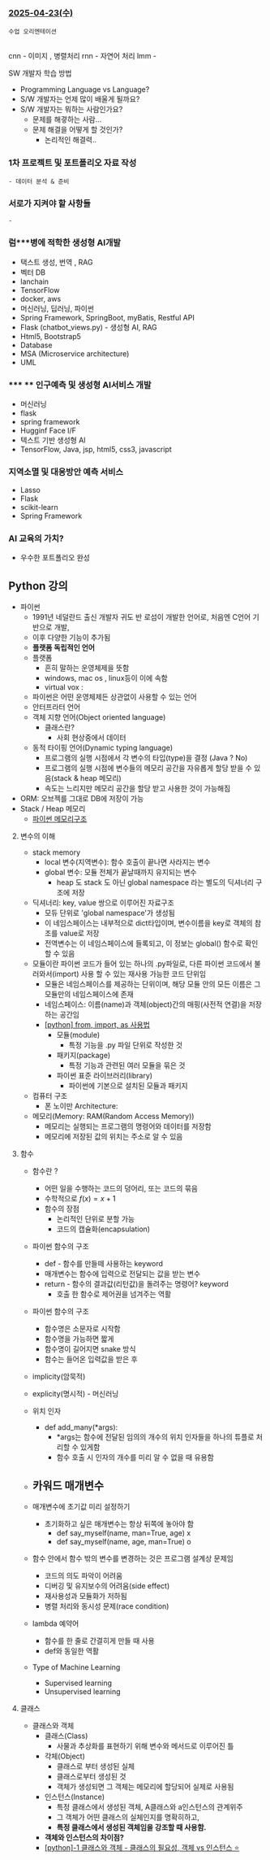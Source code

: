 ### [2025-04-23(수)](https://github.com/NAM-IL/Python_Basic/blob/main/%EC%88%98%EC%97%85%EB%82%B4%EC%9A%A9/04%EC%9B%94/2025-04-17.md)
```
수업 오리엔테이션
```
##

cnn - 이미지 , 병렬처리
rnn - 자연어 처리
lmm - 

SW 개발자 학습 방법
- Programming Language vs Language?
- S/W 개발자는 언제 많이 배울게 될까요?
- S/W 개발자는 뭐하는 사람인가요?
    - 문제를 해곃하는 사람...
    - 문제 해결을 어떻게 할 것인가?
        - 논리적인 해결력..


### 1차 프로젝트 및 포트폴리오 자료 작성
    - 데이터 분석 & 준비

### 서로가 지켜야 할 사항들
    - 

###
### 럼***병에 적학한 생성형 AI개발
- 택스트 생성, 번역 , RAG
- 벡터 DB
- lanchain
- TensorFlow
- docker, aws
- 머신러닝, 딥러닝, 파이썬
- Spring Framework, SpringBoot, myBatis, Restful API
- Flask (chatbot_views.py) - 생성형 AI, RAG
- Html5, Bootstrap5
- Database
- MSA (Microservice architecture)
- UML

### *** ** 인구예측 및 생성형 AI서비스 개발
- 머신러닝
- flask
- spring framework
- Hugginf Face I/F
- 텍스트 기반 생성형 AI
- TensorFlow, Java, jsp, html5, css3, javascript

### 지역소멸 및 대응방안 예측 서비스
- Lasso
- Flask
- scikit-learn
- Spring Framework

### AI 교육의 가치?
- 우수한 포트폴리오 완성

##

## Python 강의
- 파이썬
    - 1991년 네덜란드 출신 개발자 귀도 반 로섬이 개발한 언어로, 처음엔 C언어 기반으로 개발,
    - 이후 다양한 기능이 추가됨
    - **플랫폼 독립적인 언어**
    - 플랫폼
        - 흔히 말하는 운영체제을 뜻함
        - windows, mac os , linux등이 이에 속함
        - virtual vox : 
    - 파이썬은 어떤 운영체제든 상관없이 사용할 수 있는 언어
    - 안터프라터 언어
    - 객체 지향 언어(Object oriented language)
        - 클래스란?
            - 사회 현상중에서 데이터
    - 동적 타이핑 언어(Dynamic typing language)
        - 프로그램의 실행 시점에서 각 변수의 타입(type)을 결정 (Java ? No)
        - 프로그램의 실행 시점에 변수들의 메모리 공간을 자유롭게 할당 받을 수 있음(stack & heap 메모리)
        - 속도는 느리지만 메모리 공간을 할당 받고 사용한 것이 가능해짐
- ORM: 오브젝를 그대로 DB에 저장이 가능
- Stack / Heap 메모리
    - [파이썬 메모리구조](https://velog.io/@wowseok/%ED%8C%8C%EC%9D%B4%EC%8D%AC-%EB%A9%94%EB%AA%A8%EB%A6%AC%EA%B5%AC%EC%A1%B0)

02. 변수의 이해
    - stack memory
        - local 변수(지역변수): 함수 호출이 끝나면 사라지는 변수
        - global 변수: 모듈 전체가 끝날때까지 유지되는 변수
            - heap 도 stack 도 아닌 global namespace 라는 별도의 딕셔너리 구조에 저장
    - 딕셔너리: key, value 쌍으로 이루어진 자료구조
        - 모듀 단위로 'global namespace'가 생성됨
        - 이 네임스페이스는 내부적으로 dict타입이며, 변수이름을 key로 객체의 참조를 value로 저장
        - 전역변수는 이 네임스페이스에 들록되고, 이 정보는 global() 함수로 확인할 수 있음
    - 모듈이란 파이썬 코드가 들어 있는 하나의 .py파일로, 다른 파이썬 코드에서 불러와서(import) 사용 할 수 있는 재사용 가능한 코드 단위임
        - 모듈은 네임스페이스를 제공하는 단위이며, 해당 모듈 안의 모든 이름은 그 모듈만의 네임스페이스에 존재
        - 네임스페이스: 이름(name)과 객체(object)간의 매핑(사전적 연결)을 저장하는 공간임
        - [[python] from, import, as 사용법](https://hezzong.tistory.com/entry/python-from-import-as-%EC%82%AC%EC%9A%A9%EB%B2%95)
            - 모듈(module)
                - 특정 기능을 .py 파일 단위로 작성한 것
            - 패키지(package)
                - 특정 기능과 관련된 여러 모듈을 묶은 것
            - 파이썬 표준 라이브러리(library)
                - 파이썬에 기본으로 설치된 모듈과 패키지
    - 컴퓨터 구조
        - 폰 노이만 Architecture:
    - 메모리(Memory: RAM(Random Access Memory))
        - 메모리는 실행되는 프로그램의 명령어와 데이터를 저장함
        - 메모리에 저장된 값의 위치는 주소로 알 수 있음
04. 함수
    - 함수란 ?
        - 어떤 일을 수행하는 코드의 덩어리, 또는 코드의 묶음
        - 수학적으로 $f(x) = x + 1$
        - 함수의 장점
            - 논리적인 단위로 분할 가능
            - 코드의 캡슐화(encapsulation)
    - 파이썬 함수의 구조
        - def - 함수를 만들떼 사용하는 keyword
        - 매개변수는 함수에 입력으로 전달되는 값을 받는 변수
        - return - 함수의 결과값(리턴값)을 돌려주는 명령어? keyword
            - 호출 한 함수로 제어권을 넘겨주는 역활
    - 파이썬 함수의 구조
        - 함수명은 소문자로 시작함
        - 함수명을 가능하면 짧게
        - 함수명이 길어지면 snake 방식
        - 함수는 들어온 입력값을 받은 후 

    - implicity(암묵적)
    - explicity(명시적) - 머신러닝
    - 위치 인자
        - def add_many(*args):
            - *args는 함수에 전달된 임의의 개수의 위치 인자들을 하나의 튜플로 처리할 수 있게함
            - 함수 호출 시 인자의 개수를 미리 알 수 없을 때 유용함
    - 카워드 매개변수
        - 
    - 매개변수에 초기값 미리 설정하기
        - 초기화하고 싶은 매개변수는 항상 뒤쪽에 놓아야 함
            - def say_myself(name, man=True, age) x
            - def say_myself(name, age, man=True) o
    - 함수 안에서 함수 밖의 변수를 변경하는 것은 프로그램 설계상 문제임
        - 코드의 의도 파악이 어려움
        - 디버깅 및 유지보수의 어려움(side effect)
        - 재사용성과 모듈화가 저하됨
        - 병렬 처리와 동시성 문제(race condition)
    - lambda 예약어
        - 함수를 한 줄로 간결히게 만들 때 사용
        - def와 동일한 역활

    - Type of Machine Learning
        - Supervised learning
        - Unsupervised learning

05. 클래스
    - 클래스와 객체
        - 클래스(Class)
            - 사물과 추상화를 표현하기 위해 변수와 메서드로 이루어진 틀
        - 갹체(Object)
            - 클래스로 부터 생성된 실체
            - 클래스로부터 생성된 것
            - 객체가 생성되면 그 객체는 메모리에 할당되어 실제로 사용됨
        - 인스턴스(Instance)
            - 특정 클래스에서 생성된 객체, A클래스와 a인스턴스의 관계위주
            - 그 객체가 어떤 클래스의 실체인지를 명확히하고,
            - **특정 클래스에서 생성된 객체임을 강조할 때 사용함.**
        - **객체와 인스턴스의 차이점?**
        - [[python]-1 클래스와 객체 - 클래스의 필요성, 객체 vs 인스턴스 ⭐](https://velog.io/@jhdai_ly/python1%ED%81%B4%EB%9E%98%EC%8A%A4%EC%99%80-%EA%B0%9D%EC%B2%B4-%ED%81%B4%EB%9E%98%EC%8A%A4%EC%9D%98-%ED%95%84%EC%9A%94%EC%84%B1-%EA%B0%9D%EC%B2%B4-%EC%9D%B8%EC%8A%A4%ED%84%B4%EC%8A%A4)
